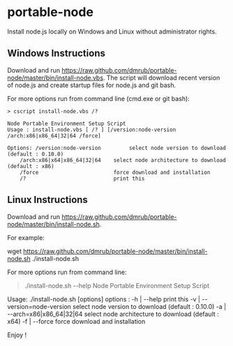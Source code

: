 portable-node
=============

Install node.js locally on Windows and Linux without administrator rights.

Windows Instructions
--------------------

Download and run https://raw.github.com/dmrub/portable-node/master/bin/install-node.vbs.
The script will download recent version of node.js and create startup files for node.js and git bash.

For more options run from command line (cmd.exe or git bash):

    > cscript install-node.vbs /?

    Node Portable Environment Setup Script
    Usage : install-node.vbs [ /? ] [/version:node-version /arch:x86|x86_64|32|64 /force]

    Options: /version:node-version         select node version to download (default : 0.10.0)
        /arch:x86|x64|x86_64|32|64    select node architecture to download (default : x86)
        /force                        force download and installation
        /?                            print this

Linux Instructions
--------------------

Download and run https://raw.github.com/dmrub/portable-node/master/bin/install-node.sh.

For example:

   wget https://raw.github.com/dmrub/portable-node/master/bin/install-node.sh
   ./install-node.sh

For more options run from command line:

   > ./install-node.sh --help
   Node Portable Environment Setup Script

   Usage: ./install-node.sh [options]
   options :
     -h | --help                   print this
     -v | --version=node-version   select node version to download (default : 0.10.0)
     -a | --arch=x86|x86_64|32|64  select node architecture to download (default : x64)
     -f | --force                  force download and installation

Enjoy !
